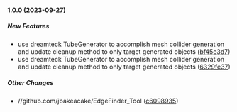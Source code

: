 #### 1.0.0 (2023-09-27)

##### New Features

*  use dreamteck TubeGenerator to accomplish mesh collider generation and update cleanup method to only target generated objects ([bf45e3d7](https://github.com/jbakeacake/EdgeFinder_Tool/commit/bf45e3d7705fd68cdee35396b040067297b0fb34))
*  use dreamteck TubeGenerator to accomplish mesh collider generation and update cleanup method to only target generated objects ([6329fe37](https://github.com/jbakeacake/EdgeFinder_Tool/commit/6329fe37dd17c80e275ca6ba6542270378b7f617))

##### Other Changes

* //github.com/jbakeacake/EdgeFinder_Tool ([c6098935](https://github.com/jbakeacake/EdgeFinder_Tool/commit/c60989357a2ae8372d7a1e8412b6bb7283a4f636))

